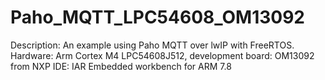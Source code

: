 # Paho_MQTT_LPC54608_OM13092
Description: An example using Paho MQTT over lwIP with FreeRTOS.
Hardware: Arm Cortex M4 LPC54608J512, development board: OM13092 from NXP
IDE: IAR Embedded workbench for ARM 7.8
